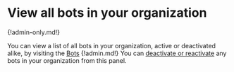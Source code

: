# View all bots in your organization

{!admin-only.md!}

You can view a list of all bots in your organization, active or deactivated
alike, by visiting the [Bots](/#organization/bot-list-admin) {!admin.md!}
You can [deactivate or reactivate](/help/deactivate-or-reactivate-a-bot) any
bots in your organization from this panel.
